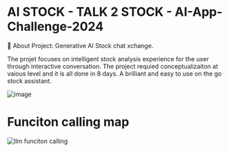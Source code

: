 # AI STOCK - TALK 2 STOCK - AI-App-Challenge-2024
💫 About Project:
Generative AI Stock chat xchange.

The projet focuses on intelligent stock analysis experience for the user through interactive conversation.
The project requied conceptualizaiton at vaious level and it is all done in 8 days. A brilliant and easy to use on the go stock assistant. 

![image](https://github.com/user-attachments/assets/c2e9a585-56eb-4ef6-b925-82b3becbbf68)

# Funciton calling map
![llm funciton calling](https://github.com/user-attachments/assets/9e053c47-3ce8-4ddd-b057-bdb0b5837606)






